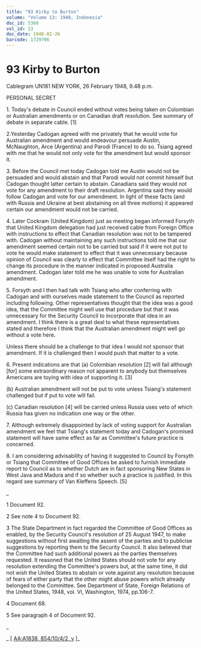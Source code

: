 ```yaml
---
title: "93 Kirby to Burton"
volume: "Volume 13: 1948, Indonesia"
doc_id: 5360
vol_id: 13
doc_date: 1948-02-26
barcode: 1729706
---
```


# 93 Kirby to Burton

Cablegram UN181 NEW YORK, 26 February 1948, 9.48 p.m.

PERSONAL SECRET

1\. Today's debate in Council ended without votes being taken on Colombian or Australian amendments or on Canadian draft resolution. See summary of debate in separate cable. [1]

2.Yesterday Cadogan agreed with me privately that he would vote for Australian amendment and would endeavour persuade Austin, McNaughton, Arce (Argentina) and Parodi (France) to do so. Tsiang agreed with me that he would not only vote for the amendment but would sponsor it.

3\. Before the Council met today Cadogan told me Austin would not be persuaded and would abstain and that Parodi would not commit himself but Cadogan thought latter certain to abstain. Canadians said they would not vote for any amendment to their draft resolution. Argentina said they would follow Cadogan and vote for our amendment. In light of these facts (and with Russia and Ukraine at best abstaining on all three motions) it appeared certain our amendment would not be carried.

4\. Later Cockram (United Kingdom) just as meeting began informed Forsyth that United Kingdom delegation had just received cable from Foreign Office with instructions to effect that Canadian resolution was not to be tampered with. Cadogan without maintaining any such instructions told me that our amendment seemed certain not to be carried but said if it were not put to vote he would make statement to effect that it was unnecessary because opinion of Council was clearly to effect that Committee itself had the right to change its procedure in the manner indicated in proposed Australia amendment. Cadogan later told me he was unable to vote for Australian amendment.

5\. Forsyth and I then had talk with Tsiang who after conferring with Cadogan and with ourselves made statement to the Council as reported including following. Other representatives thought that the idea was a good idea, that the Committee might well use that procedure but that it was unnecessary for the Security Council to incorporate that idea in an amendment. I think there is a great deal to what these representatives stated and therefore I think that the Australian amendment might well go without a vote here.

Unless there should be a challenge to that idea I would not sponsor that amendment. If it is challenged then I would push that matter to a vote.

6\. Present indications are that (a) Colombian resolution [2] will fail although [for] some extraordinary reason not apparent to anybody but themselves Americans are toying with idea of supporting it. [3]

(b) Australian amendment will not be put to vote unless Tsiang's statement challenged but if put to vote will fail.

(c) Canadian resolution [4] will be carried unless Russia uses veto of which Russia has given no indication one way or the other.

7\. Although extremely disappointed by lack of voting support for Australian amendment we feel that Tsiang's statement today and Cadogan's promised statement will have same effect as far as Committee's future practice is concerned.

8\. I am considering advisability of having it suggested to Council by Forsyth or Tsiang that Committee of Good Offices be asked to furnish immediate report to Council as to whether Dutch are in fact sponsoring New States in West Java and Madura and if so whether such a practice is justified. In this regard see summary of Van Kleffens Speech. [5]

_

1 Document 92.

2 See note 4 to Document 92.

3 The State Department in fact regarded the Committee of Good Offices as enabled, by the Security Council's resolution of 25 August 1947, to make suggestions without first awaiting the assent of the parties and to publicise suggestions by reporting them to the Security Council. It also believed that the Committee had such additional powers as the parties themselves requested. It reasoned that the United States should not vote for any resolution extending the Committee's powers but, at the same time, it did not wish the United States to abstain or vote against any resolution because of fears of either party that the other might abuse powers which already belonged to the Committee. See Department of State, Foreign Relations of the United States, 1948, vol. VI, Washington, 1974, pp.106-7.

4 Document 68.

5 See paragraph 4 of Document 92.

_

_ [ [AA:A1838, 854/10/4/2, v](http://www.naa.gov.au/cgi-bin/Search?O=I&Number=1729706) ]_

